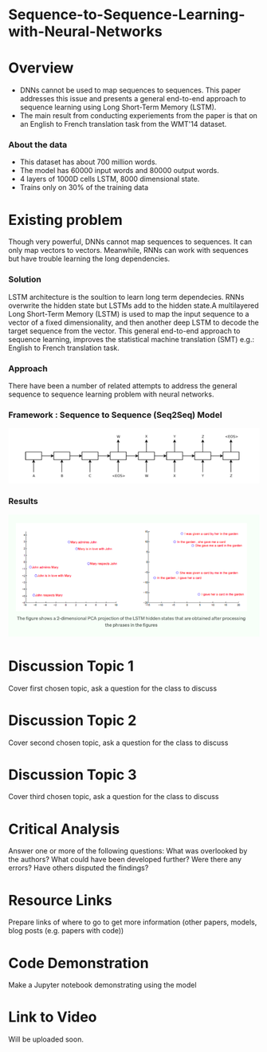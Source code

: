 # Sequence-to-Sequence-Learning-with-Neural-Networks

# Overview
- DNNs cannot be used to map sequences to sequences. This paper addresses this issue and presents a general end-to-end approach to sequence learning using Long Short-Term Memory (LSTM).
- The main result from conducting experiements from the paper is that on an English to French translation task from the WMT'14 dataset.

### About the data
- This dataset has about 700 million words.
- The model has 60000 input words and 80000 output words.
- 4 layers of 1000D cells LSTM, 8000 dimensional state.
- Trains only on 30% of the training data

# Existing problem 
Though very powerful, DNNs cannot map sequences to sequences. It can only map vectors to vectors. Meanwhile, RNNs can work with sequences but have trouble learning the long dependencies. 

### Solution
LSTM architecture is the soultion to learn long term dependecies. RNNs overwrite the hidden state but LSTMs add to the hidden state.A multilayered Long Short-Term Memory (LSTM) is used to map the input sequence to a vector of a fixed dimensionality, and then another deep LSTM to decode the target sequence from the vector. This general end-to-end approach to sequence learning, improves the statistical machine translation (SMT) e.g.: English to French translation task.



### Approach 
There have been a number of related attempts to address the general sequence to sequence learning problem with neural networks.


### Framework : Sequence to Sequence (Seq2Seq) Model

![alt text](https://github.com/muthusm/Sequence-to-Sequence-Learning-with-Neural-Networks/blob/main/Presentation/image1.png)


### Results

![alt text](https://github.com/muthusm/Sequence-to-Sequence-Learning-with-Neural-Networks/blob/main/Presentation/image2.png)



# Discussion Topic 1
Cover first chosen topic, ask a question for the class to discuss

# Discussion Topic 2
Cover second chosen topic, ask a question for the class to discuss

# Discussion Topic 3
Cover third chosen topic, ask a question for the class to discuss

# Critical Analysis
Answer one or more of the following questions: What was overlooked by the authors? What could have been developed further? Were there any errors? Have others disputed the findings?

# Resource Links
Prepare links of where to go to get more information (other papers, models, blog posts (e.g. papers with code))

# Code Demonstration
Make a Jupyter notebook demonstrating using the model

# Link to Video
Will be uploaded soon.
